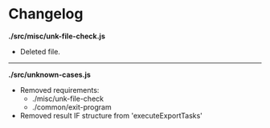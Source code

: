# Changelog

**./src/misc/unk-file-check.js**
* Deleted file.

---

**./src/unknown-cases.js**
* Removed requirements: 
	* ./misc/unk-file-check
	* ./common/exit-program
* Removed result IF structure from 'executeExportTasks'
